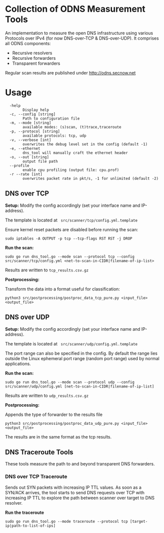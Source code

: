 # Collection of ODNS Measurement Tools

An implementation to measure the open DNS infrastructure using various Protocols over IPv4 (for now DNS-over-TCP & DNS-over-UDP).
It comprises all ODNS components: 
- Recursive resolvers
- Recursive forwarders
- Transparent forwarders

Regular scan results are published under http://odns.secnow.net

# Usage
```
  -help
    	Display help
  -c, --config [string]
    	Path to configuration file
  -m, --mode [string]
    	available modes: (s)scan, (t)trace,traceroute
  -p, --protocol [string]
    	available protocols: tcp, udp
  -v, --verbose [int]
    	overwrites the debug level set in the config (default -1)
  -e, --ethernet
    	dns_tool will manually craft the ethernet header
  -o, --out [string]
    	output file path
  --profile
    	enable cpu profiling (output file: cpu.prof)
  -r --rate [int]
    	overwrites packet rate in pkt/s, -1 for unlimited (default -2)
```

## DNS over TCP

**Setup:**
Modify the config accordingly (set your interface name and IP-address).

The template is located at ` src/scanner/tcp/config.yml.template`

Ensure kernel reset packets are disabled before running the scan:

```
sudo iptables -A OUTPUT -p tcp --tcp-flags RST RST -j DROP
```

**Run the scan:**
```
sudo go run dns_tool.go --mode scan --protocol tcp --config src/scanner/tcp/config.yml <net-to-scan-in-CIDR|filename-of-ip-list>
```

Results are written to `tcp_results.csv.gz`

**Postprocessing:**

Transform the data into a format useful for classification:
```
python3 src/postprocessing/postproc_data_tcp_pure.py <input_file> <output_file>
```

## DNS over UDP

**Setup:**
Modify the config accordingly (set your interface name and IP-address).

The template is located at ` src/scanner/udp/config.yml.template`

The port range can also be specified in the config. By default the range lies outside the Linux ephemeral port range (random port range) used by normal applications.

**Run the scan:**
```
sudo go run dns_tool.go --mode scan --protocol udp --config src/scanner/udp/config.yml [net-to-scan-in-CIDR|filename-of-ip-list]
```

Results are written to `udp_results.csv.gz`

**Postprocessing:**

Appends the type of forwarder to the results file

```
python3 src/postprocessing/postproc_data_udp_pure.py <input_file> <output_file>
```


The results are in the same format as the tcp results.


## DNS Traceroute Tools
These tools measure the path to and beyond transparent DNS forwarders. 
### DNS over TCP Traceroute
Sends out SYN packets with increasing IP TTL values.
As soon as a SYN/ACK arrives, the tool starts to send DNS requests over TCP with increasing IP TTL to explore the path between scanner over target to DNS resolver.

**Run the traceroute**
```
sudo go run dns_tool.go --mode traceroute --protocol tcp [target-ip|path-to-list-of-ips]
```
